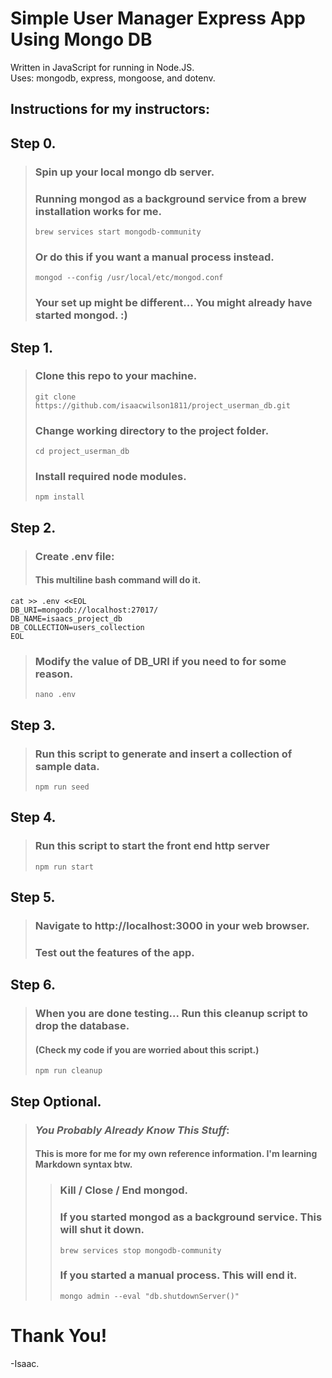 # Simple User Manager Express App Using Mongo DB
Written in JavaScript for running in Node.JS.  
Uses: mongodb, express, mongoose, and dotenv.

## Instructions for my instructors:

## Step 0. 
> ### Spin up your local mongo db server.
> ### Running mongod as a background service from a brew installation works for me.
> `brew services start mongodb-community`
> ### Or do this if you want a manual process instead.
> `mongod --config /usr/local/etc/mongod.conf`
> ### Your set up might be different... You might already have started mongod. :)

## Step 1.
> ### Clone this repo to your machine.
> `git clone https://github.com/isaacwilson1811/project_userman_db.git`
> ### Change working directory to the project folder.
> `cd project_userman_db`
> ### Install required node modules.
> `npm install`

## Step 2.
> ### Create .env file:
> #### This multiline bash command will do it.
```
cat >> .env <<EOL
DB_URI=mongodb://localhost:27017/
DB_NAME=isaacs_project_db
DB_COLLECTION=users_collection
EOL
```
> ### Modify the value of DB_URI if you need to for some reason.
> `nano .env`

## Step 3.
> ### Run this script to generate and insert a collection of sample data.
> `npm run seed`

## Step 4.
> ### Run this script to start the front end http server
> `npm run start`

## Step 5.
> ### Navigate to http://localhost:3000 in your web browser.
> ### Test out the features of the app.

## Step 6.
> ### When you are done testing... Run this cleanup script to drop the database.
> #### (Check my code if you are worried about this script.)
> `npm run cleanup`

## Step Optional.
> ### ___You Probably Already Know This Stuff___:
> #### This is more for me for my own reference information. I'm learning Markdown syntax btw.
>> ### Kill / Close / End mongod.
>> ### If you started mongod as a background service. This will shut it down.
>> `brew services stop mongodb-community`
>> ### If you started a manual process. This will end it.
>> `mongo admin --eval "db.shutdownServer()"`

# Thank You!
-Isaac.